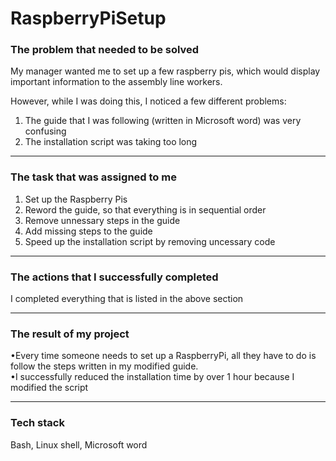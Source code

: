 # RaspberryPiSetup

### The problem that needed to be solved
My manager wanted me to set up a few raspberry pis, which would display important information to the assembly line workers.

However, while I was doing this, I noticed a few different problems:
1. The guide that I was following (written in Microsoft word) was very confusing
2. The installation script was taking too long
__________________________________________________

### The task that was assigned to me
1. Set up the Raspberry Pis
2. Reword the guide, so that everything is in sequential order
3. Remove unnessary steps in the guide
4. Add missing steps to the guide
5. Speed up the installation script by removing uncessary code
__________________________________________________

### The actions that I successfully completed
I completed everything that is listed in the above section
__________________________________________________

### The result of my project
•Every time someone needs to set up a RaspberryPi, all they have to do is follow the steps written in my modified guide.\
•I successfully reduced the installation time by over 1 hour because I modified the script
__________________________________________________

### Tech stack

Bash, Linux shell, Microsoft word
